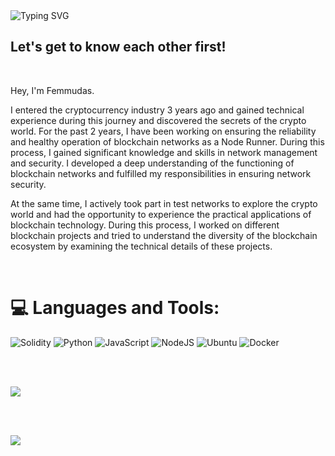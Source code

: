 <img src="https://readme-typing-svg.demolab.com?font=Fira+Code&size=28&duration=3000&pause=500&center=true&vCenter=true&width=435&lines=+Welcome+To+My+Profile+;%f0%9f%92%bb+Node+Runner+%f0%9f%92%bb;%f0%9f%92%bb+Validator+%f0%9f%92%bb" alt="Typing SVG" />
 </a>
</div>


<br />


## Let's get to know each other first!
</div>


<br />


Hey, I'm Femmudas.

I entered the cryptocurrency industry 3 years ago and gained technical experience during this journey and discovered the secrets of the crypto world. For the past 2 years, I have been working on ensuring the reliability and healthy operation of blockchain networks as a Node Runner. During this process, I gained significant knowledge and skills in network management and security. I developed a deep understanding of the functioning of blockchain networks and fulfilled my responsibilities in ensuring network security.

At the same time, I actively took part in test networks to explore the crypto world and had the opportunity to experience the practical applications of blockchain technology. During this process, I worked on different blockchain projects and tried to understand the diversity of the blockchain ecosystem by examining the technical details of these projects.



<br />


# 💻 Languages and Tools:
![Solidity](https://img.shields.io/badge/Solidity-%23363636.svg?style=for-the-badge&logo=solidity&logoColor=white)
![Python](https://img.shields.io/badge/python-3670A0?style=for-the-badge&logo=python&logoColor=ffdd54)
![JavaScript](https://img.shields.io/badge/javascript-%23323330.svg?style=for-the-badge&logo=javascript&logoColor=%23F7DF1E)
![NodeJS](https://img.shields.io/badge/node.js-6DA55F?style=for-the-badge&logo=node.js&logoColor=white)
![Ubuntu](https://img.shields.io/badge/-Ubuntu-6F52B5.svg?logo=ubuntu&style=for-the-badge)
![Docker](https://img.shields.io/badge/docker-%230db7ed.svg?style=for-the-badge&logo=docker&logoColor=white)



<br />


<br />

 

![](https://github-readme-stats.vercel.app/api?username=femmudas&theme=prussian&hide_border=false&include_all_commits=false&count_private=true)<br/>



<br />


<br />




![](https://komarev.com/ghpvc/?username=your-github-femmudas)

